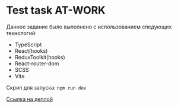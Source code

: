 # Test task AT-WORK

Данное задание было выполнено с использованием следующих технологий: 

- TypeScript
- React(hooks)
- ReduxToolkit(hooks)
- React-router-dom
- SCSS
- Vite

Скрип для запуска: `npm run dev`

[Ссылка на деплой](https://test-at-work-peach.vercel.app/)
